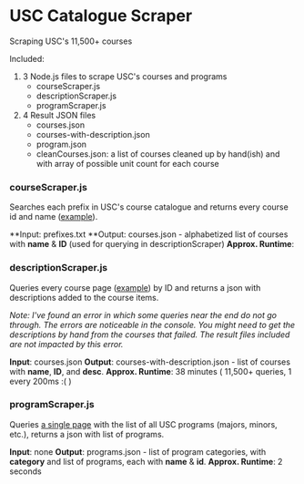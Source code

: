# USC Catalogue Scraper
Scraping USC's 11,500+ courses

Included:
1. 3 Node.js files to scrape USC's courses and programs
	* courseScraper.js
	* descriptionScraper.js
	* programScraper.js
2. 4 Result JSON files
	* courses.json
	* courses-with-description.json
	* program.json
	* cleanCourses.json: a list of courses cleaned up by hand(ish) and with array of possible unit count for each course

### courseScraper.js
Searches each prefix in USC's course catalogue and returns every course id and name ([example](http://catalogue.usc.edu/search_advanced.php?cur_cat_oid=8&ecpage=1&search_database=Search&filter%5Bkeyword%5D=CSCI&filter%5Bexact_match%5D=1&filter%5B3%5D=1&filter%5B31%5D=1&sorting_type=1)).

**Input: prefixes.txt
**Output: courses.json - alphabetized list of courses with **name** & **ID** (used for querying in descriptionScraper)
**Approx. Runtime**: 

### descriptionScraper.js
Queries every course page ([example](http://catalogue.usc.edu/preview_course_nopop.php?catoid=8&coid=120931)) by ID and returns a json with descriptions added to the course items.

_Note: I've found an error in which some queries near the end do not go through. The errors are noticeable in the console. You might need to get the descriptions by hand from the courses that failed. The result files included are not impacted by this error._ 

**Input**: courses.json
**Output**: courses-with-description.json - list of courses with **name**, **ID**, and **desc**.
**Approx. Runtime**: 38 minutes ( 11,500+ queries, 1 every 200ms :( ) 

### programScraper.js
Queries [a single page](http://catalogue.usc.edu/content.php?catoid=8&navoid=2401) with the list of all USC programs (majors, minors, etc.), returns a json with list of programs.

**Input**: none
**Output**: programs.json - list of program categories, with **category** and list of programs, each with **name** & **id**.
**Approx. Runtime**: 2 seconds
